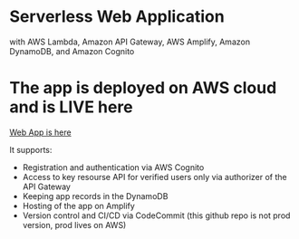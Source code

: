 # Serverless Web Application
with AWS Lambda, Amazon API Gateway, AWS Amplify, Amazon DynamoDB, and Amazon Cognito

# The app is deployed on AWS cloud and is LIVE here
 <a href="https://master.d2kpoyg99s1w1a.amplifyapp.com/">Web App is here</a>

It supports:

<ul>
<li> Registration and authentication via AWS Cognito
<li> Access to key resourse API for verified users only via authorizer of the API Gateway
<li> Keeping app records in the DynamoDB
<li> Hosting of the app on Amplify
<li> Version control and CI/CD via CodeCommit (this github repo is not prod version, prod lives on AWS)
</ul>
